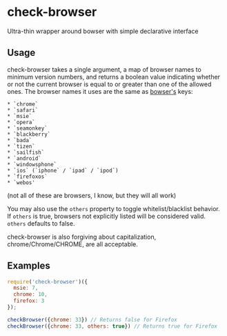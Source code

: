 # check-browser

Ultra-thin wrapper around bowser with simple declarative interface

## Usage

check-browser takes a single argument, a map of browser names to minimum version numbers, and returns a boolean value indicating whether or not the current browser is equal to or greater than one of the allowed ones.  The browser names it uses are the same as [bowser's](ded/bowser) keys:

    * `chrome`
    * `safari`
    * `msie`
    * `opera`
    * `seamonkey`
    * `blackberry`
    * `bada`
    * `tizen`
    * `sailfish`
    * `android`
    * `windowsphone`
    * `ios` (`iphone` / `ipad` / `ipod`)
    * `firefoxos`
    * `webos'

(not all of these are browsers, I know, but they will all work)

You may also use the `others` property to toggle whitelist/blacklist behavior.  If `others` is true, browsers not explicitly listed will be considered valid.  `others` defaults to false.

check-browser is also forgiving about capitalization, chrome/Chrome/CHROME, are all acceptable.

## Examples

```javascript
require('check-browser')({
  msie: 7,
  chrome: 10,
  firefox: 3
});
```

```javascript
checkBrowser({chrome: 33}) // Returns false for Firefox
checkBrowser({chrome: 33, others: true}) // Returns true for Firefox
```